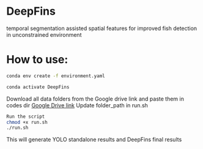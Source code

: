 # DeepFins
temporal segmentation assisted spatial features for improved fish detection in unconstrained environment


# How to use:
```bash
conda env create -f environment.yaml

conda activate DeepFins
```
Download all data folders from the Google drive link and paste them in codes dir 
[Google Drive link]([https://drive.google.com/drive/folders/1YX9HHkoEfGvfvxFlLjGBpGg9fGv8C2iv?usp=drive_link](https://drive.google.com/drive/folders/1nbUAJP_GEKG51bjevgIyPE2vRtPRQgiE?usp=sharing))
Update folder_path in run.sh
```bash
Run the script 
chmod +x run.sh
./run.sh
```
This will generate YOLO standalone results and DeepFins final results
